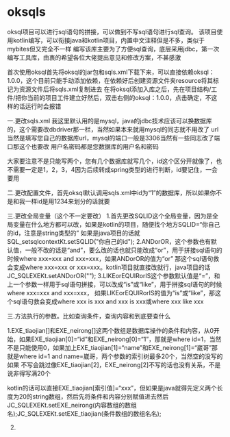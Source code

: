 # oksqls
oksql项目可以进行sql语句的拼接，可以做到不写sql语句进行sql查询。
该项目使用kotlin编写，可以衔接java和kotlin项目，内置中文注释但是不多，类似于mybites但又完全不一样
编写该库主要为了方便sql查询，底层采用jdbc，第一次编写工具库，由衷的希望各位大佬提出意见和修改方案，不甚感激

首次使用oksql首先将oksql的jar包和sqls.xml下载下来，可以直接依赖oksql：1.0.0，这个目前只能手动添加依赖，在依赖好后创建资源文件夹resource将其标记为资源文件后将sqls.xml复制进去
在将oksql添加入库之后，先在项目结构/工件/把你当前的项目工件建立好然后，双击右侧的oksql：1.0.0，点击确定，不这样的话运行时会报错

一.更改sqls.xml
我这里默认用的是mysql，java的jdbc技术应该可以换数据库的，这个需要改dbdriver那一栏，当然如果本来就用mysql的同志就不用改了
url当然是填写您自己的数据库url，mysql的端口一般是3306当然有一些同志改了端口那这个也要改
用户名密码都是您数据库的用户名和密码

大家要注意不是只能写两个，您有几个数据库就写几个，id这个区分开就像了，也不需要一定是1，2，3，4因为后续转成spring类型的进行判断，id要记住，一会要用

二.更改配置文件，首先oksql默认调用sqls.xml中id为“1”的数据库，所以如果你不是和我一样id是用1234来划分的话就要

三.更改全局变量（这个不一定要改）
1.首先更改SQLID这个全局变量，因为是全局变量在什么地方都可以改，如果是kotlin的项目，随便找个地方SQLID=“你自己的id，注意是string类型的”
如果是java项目的话就SQL_setsqlcontextKt.setSQLID("你自己的id");
2.ANDorOR，这个参数也有默认值，一般不改的话是“and”，要么改的话也就只能改成“or”，用于拼接sql语句的时候where xxx=xxx and xxx=xxx，如果ANDorOR的值为“or”
那这个sql语句救会变成where xxx=xxx or xxx=xxx。kotlin项目就直接改就行，java项目的话JC_SQLEXEKt.setANDorOR("");
3.LIKEorEQUIRorIS这个参数默认值是“=”，和上一个参数一样用于sql语句拼接，可以改成“is”或“like”，用于拼接sql语句的时候where xxx=xxx and xxx=xxx，
如果LIKEorEQUIRorIS的值为“is”或“like”，那这个sql语句救会变成where xxx is xxx and xxx is xxx或where xxx like xxx 

三.方法执行的参数。比如查询条件，查询内容和到底要查什么

1.EXE_tiaojian[]和EXE_neirong[]这两个数组是数据库操作的条件和内容，从0开始，如果EXE_tiaojian[0]=“id”和EXE_neirong[0]=“1”，那就是where id=1，当然
不是只能使用0，如果加上EXE_tiaojian[1]=“name”和EXE_neirong[1]=“崴哥”那就是where id=1 and name=崴哥，两个参数的索引树最多20个，当然空的没写的如果
不写会跳过像EXE_tiaojian[2]，EXE_neirong[2]不写的话也没有关系，不是说非得写满20个

kotlin的话可以直接EXE_tiaojian[索引值]=“xxx”，但如果是java就得先定义两个长度为20的string数组，然后先将条件和内容分别赋值进去然后
JC_SQLEXEKt.setEXE_neirong(内容数组的数组名);JC_SQLEXEKt.setEXE_tiaojian(条件数组的数组名名);

2.

